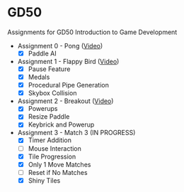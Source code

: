 
# GD50

 Assignments for GD50
 Introduction to Game Development

- Assignment 0 - Pong ([Video](https://youtu.be/Pl4XFRx5gYs))
  - [x] Paddle AI

- Assignment 1 - Flappy Bird ([Video](https://youtu.be/WxNL9tlGBVQ))
  - [x] Pause Feature
  - [x] Medals
  - [x] Procedural Pipe Generation
  - [x] Skybox Collision

- Assignment 2 - Breakout ([Video](https://www.youtube.com/watch?v=ZYPjQrHvKHY))
  - [x] Powerups
  - [x] Resize Paddle
  - [x] Keybrick and Powerup

- Assignment 3 - Match 3 (IN PROGRESS)
  - [x] Timer Addition
  - [ ] Mouse Interaction
  - [x] Tile Progression
  - [x] Only 1 Move Matches
  - [ ] Reset if No Matches
  - [x]  Shiny Tiles
